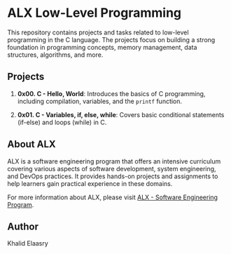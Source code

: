 # ALX Low-Level Programming

This repository contains projects and tasks related to low-level programming in the C language. The projects focus on building a strong foundation in programming concepts, memory management, data structures, algorithms, and more.

## Projects

1. **0x00. C - Hello, World**: Introduces the basics of C programming, including compilation, variables, and the `printf` function.

2. **0x01. C - Variables, if, else, while**: Covers basic conditional statements (if-else) and loops (while) in C.

## About ALX

ALX is a software engineering program that offers an intensive curriculum covering various aspects of software development, system engineering, and DevOps practices. It provides hands-on projects and assignments to help learners gain practical experience in these domains.

For more information about ALX, please visit [ALX - Software Engineering Program](https://www.alxafrica.com/software-engineering).

## Author

Khalid Elaasry
